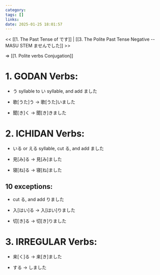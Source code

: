 ```yaml
---
category: 
tags: []
links:
date: 2025-01-25 18:01:57
---
```

<< [[1. The Past Tense of です]] | [[3. The Polite Past Tense Negative --  MASU STEM ませんでした]] >>

=> [[1. Polite verbs Conjugation]]

# 1. GODAN Verbs:

- う syllable to い syllable, and add ました

- 歌\[うた\]う → 歌\[うた\]いました

- 聞\[き\]く → 聞\[き\]きました

# 2. ICHIDAN Verbs:

- いる or える syllable, cut る, and add ました

- 見\[み\]る → 見\[み\]ました

- 寝\[ね\]る → 寝\[ね\]ました

## 10 exceptions:

- cut る, and add りました

- 入\[はい\]る → 入\[はい\]りました

- 切\[き\]る → 切\[き\]りました

# 3. IRREGULAR Verbs:

- 来\[く\]る → 来\[き\]ました

- する → しました